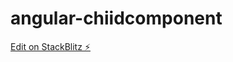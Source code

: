 # angular-chiidcomponent

[Edit on StackBlitz ⚡️](https://stackblitz.com/edit/angular-chiidcomponent)
